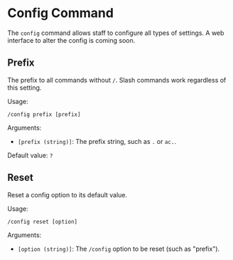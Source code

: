 # Config Command

The `config` command allows staff to configure all types of settings. A web interface to alter the config is coming soon.

## Prefix

The prefix to all commands without `/`. Slash commands work regardless of this setting. 

Usage:

`/config prefix [prefix]`

Arguments:

- `[prefix (string)]`: The prefix string, such as `.` or `ac.`.

Default value: `?`

## Reset

Reset a config option to its default value.

Usage:

`/config reset [option]`

Arguments:

- `[option (string)]`: The `/config` option to be reset (such as "prefix").
